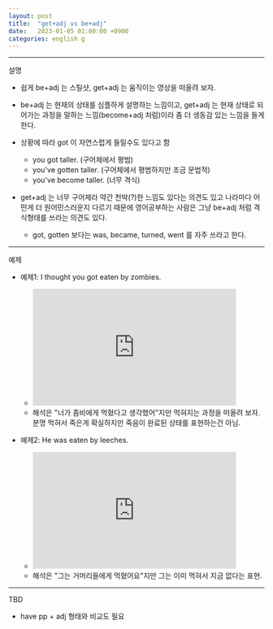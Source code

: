```yaml
---
layout: post
title:  "get+adj vs be+adj"
date:   2023-01-05 01:00:00 +0900
categories: english g
---
```


---
설명

- 쉽게 be+adj 는 스틸샷, get+adj 는 움직이는 영상을 떠올려 보자.
- be+adj 는 현재의 상태를 심플하게 설명하는 느낌이고, get+adj 는 현재 상태로 되어가는 과정을 말하는 느낌(become+adj 처럼)이라 좀 더 생동감 있는 느낌을 들게 한다.

- 상황에 따라 got 이 자연스럽게 들릴수도 있다고 함
  - you got taller. (구어체에서 평범)
  - you've gotten taller. (구어체에서 평범하지만 조금 문법적)
  - you've  become taller. (너무 격식)

- get+adj 는 너무 구어체라 약간 천박(?)한 느낌도 있다는 의견도 있고 나라마다 어떤게 더 원어민스러운지 다르기 때문에 영어공부하는 사람은 그냥 be+adj 처럼 격식형태를 쓰라는 의견도 있다.
  - got, gotten 보다는 was, became, turned, went 를 자주 쓰라고 한다.

---
예제

- 예제1: I thought you got eaten by zombies.
  - <iframe style="width:400px; height:230px;" src="https://getyarn.io/yarn-clip/7aad4ffc-686f-4f05-aa7f-286d420811d5/embed?autoplay=false&responsive=true" frameborder="0"></iframe>
  - 해석은 "너가 좀비에게 먹혔다고 생각했어"지만 먹혀지는 과정을 떠올려 보자. 분명 먹혀서 죽은게 확실하지만 죽음이 완료된 상태를 표현하는건 아님.

- 예제2: He was eaten by leeches.
  - <iframe style="width:400px; height:230px;" src="https://getyarn.io/yarn-clip/ca5037c4-c098-4823-90d0-f98ea7b17470/embed?autoplay=false&responsive=true" frameborder="0"></iframe>
  - 해석은 "그는 거머리들에게 먹혔어요"지만 그는 이미 먹혀서 지금 없다는 표현.

---
TBD

- have pp + adj 형태와 비교도 필요

